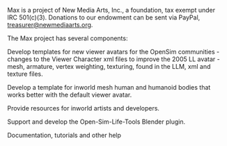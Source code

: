 Max is a project of New Media Arts, Inc., a foundation, tax exempt under IRC 501(c)(3). Donations to our endowment can be sent via PayPal, treasurer@newmediaarts.org.

The Max project has several components:

  Develop templates for new viewer avatars for the OpenSim communities - changes to the Viewer Character xml files to improve the 2005 LL avatar - mesh, armature, vertex weighting, texturing, found in the LLM, xml and texture files.
  
  Develop a template for inworld mesh human and humanoid bodies that works better with the default viewer avatar.
  
  Provide resources for inworld artists and developers.
  
  Support and develop the Open-Sim-Life-Tools Blender plugin.
  
  Documentation, tutorials and other help
